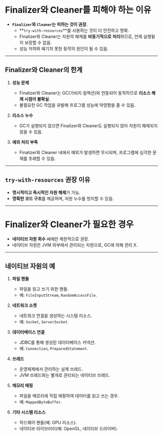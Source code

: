 # **Finalizer와 Cleaner를 피해야 하는 이유**

- **`Finalizer`와 `Cleaner`는 피하는 것이 권장.**
    - **`try-with-resources`**를 사용하는 것이 더 안전하고 명확.
    - Finalizer와 Cleaner는 자원의 해제를 **비동기적으로 처리**하므로, 언제 실행될지 보장할 수 없음.
    - 성능 저하와 예기치 못한 동작의 원인이 될 수 있음.

---

## **Finalizer와 Cleaner의 한계**
1. **성능 문제**
    - Finalizer와 Cleaner는 GC(가비지 컬렉션)와 연동되어 동작하므로 **리소스 해제 시점이 불확실**.
    - 불필요한 GC 작업을 유발해 프로그램 성능에 악영향을 줄 수 있음.

2. **리소스 누수**
    - GC가 실행되지 않으면 Finalizer와 Cleaner도 실행되지 않아 자원이 해제되지 않을 수 있음.

3. **예외 처리 부족**
    - Finalizer와 Cleaner 내에서 예외가 발생하면 무시되며, 프로그램에 심각한 문제를 초래할 수 있음.

---

## **`try-with-resources` 권장 이유**
- **명시적이고 즉시적인 자원 해제**가 가능.
- **명확한 코드 구조**를 제공하며, 자원 누수를 방지할 수 있음.

---

# **Finalizer와 Cleaner가 필요한 경우**
- **네이티브 자원 회수 시**에만 제한적으로 권장.
- 네이티브 자원은 JVM 외부에서 관리되는 자원으로, GC에 의해 관리 X.

---

## **네이티브 자원의 예**
1. **파일 핸들**
    - 파일을 읽고 쓰기 위한 핸들.
    - 예: `FileInputStream`, `RandomAccessFile`.

2. **네트워크 소켓**
    - 네트워크 연결을 생성하는 시스템 리소스.
    - 예: `Socket`, `ServerSocket`.

3. **데이터베이스 연결**
    - JDBC를 통해 생성된 데이터베이스 커넥션.
    - 예: `Connection`, `PreparedStatement`.

4. **쓰레드**
    - 운영체제에서 관리하는 실제 쓰레드.
    - JVM 쓰레드와는 별개로 관리되는 네이티브 쓰레드.

5. **메모리 매핑**
    - 파일을 메모리에 직접 매핑하여 데이터를 읽고 쓰는 경우.
    - 예: `MappedByteBuffer`.

6. **기타 시스템 리소스**
    - 하드웨어 핸들(예: GPU 리소스).
    - 네이티브 라이브러리(예: OpenGL, 네이티브 드라이버).